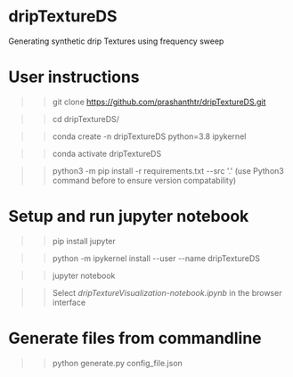 # dripTextureDS
Generating synthetic drip Textures using frequency sweep

# User instructions

  >> git clone https://github.com/prashanthtr/dripTextureDS.git

  >> cd dripTextureDS/

  >> conda create -n dripTextureDS python=3.8 ipykernel

  >> conda activate dripTextureDS

  >> python3 -m pip install -r requirements.txt --src '.' (use Python3 command
  >before to ensure version compatability)

# Setup and run jupyter notebook

>> pip install jupyter

>> python -m ipykernel install --user --name dripTextureDS

>> jupyter notebook

>> Select *dripTextureVisualization-notebook.ipynb* in the browser interface

# Generate files from commandline

>> python generate.py config_file.json
